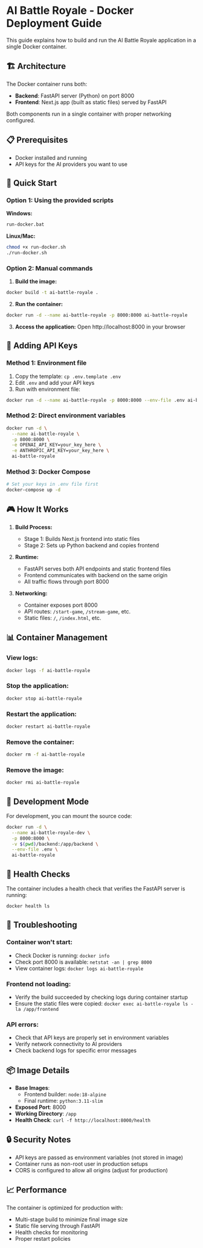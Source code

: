 # AI Battle Royale - Docker Deployment Guide

This guide explains how to build and run the AI Battle Royale application in a single Docker container.

## 🏗️ Architecture

The Docker container runs both:
- **Backend**: FastAPI server (Python) on port 8000
- **Frontend**: Next.js app (built as static files) served by FastAPI

Both components run in a single container with proper networking configured.

## 📋 Prerequisites

- Docker installed and running
- API keys for the AI providers you want to use

## 🚀 Quick Start

### Option 1: Using the provided scripts

**Windows:**
```bash
run-docker.bat
```

**Linux/Mac:**
```bash
chmod +x run-docker.sh
./run-docker.sh
```

### Option 2: Manual commands

1. **Build the image:**
```bash
docker build -t ai-battle-royale .
```

2. **Run the container:**
```bash
docker run -d --name ai-battle-royale -p 8000:8000 ai-battle-royale
```

3. **Access the application:**
   Open http://localhost:8000 in your browser

## 🔑 Adding API Keys

### Method 1: Environment file
1. Copy the template: `cp .env.template .env`
2. Edit `.env` and add your API keys
3. Run with environment file:
```bash
docker run -d --name ai-battle-royale -p 8000:8000 --env-file .env ai-battle-royale
```

### Method 2: Direct environment variables
```bash
docker run -d \
  --name ai-battle-royale \
  -p 8000:8000 \
  -e OPENAI_API_KEY=your_key_here \
  -e ANTHROPIC_API_KEY=your_key_here \
  ai-battle-royale
```

### Method 3: Docker Compose
```bash
# Set your keys in .env file first
docker-compose up -d
```

## 🎮 How It Works

1. **Build Process:**
   - Stage 1: Builds Next.js frontend into static files
   - Stage 2: Sets up Python backend and copies frontend

2. **Runtime:**
   - FastAPI serves both API endpoints and static frontend files
   - Frontend communicates with backend on the same origin
   - All traffic flows through port 8000

3. **Networking:**
   - Container exposes port 8000
   - API routes: `/start-game`, `/stream-game`, etc.
   - Static files: `/`, `/index.html`, etc.

## 📊 Container Management

### View logs:
```bash
docker logs -f ai-battle-royale
```

### Stop the application:
```bash
docker stop ai-battle-royale
```

### Restart the application:
```bash
docker restart ai-battle-royale
```

### Remove the container:
```bash
docker rm -f ai-battle-royale
```

### Remove the image:
```bash
docker rmi ai-battle-royale
```

## 🔧 Development Mode

For development, you can mount the source code:

```bash
docker run -d \
  --name ai-battle-royale-dev \
  -p 8000:8000 \
  -v $(pwd)/backend:/app/backend \
  --env-file .env \
  ai-battle-royale
```

## 🏥 Health Checks

The container includes a health check that verifies the FastAPI server is running:
```bash
docker health ls
```

## 🐛 Troubleshooting

### Container won't start:
- Check Docker is running: `docker info`
- Check port 8000 is available: `netstat -an | grep 8000`
- View container logs: `docker logs ai-battle-royale`

### Frontend not loading:
- Verify the build succeeded by checking logs during container startup
- Ensure the static files were copied: `docker exec ai-battle-royale ls -la /app/frontend`

### API errors:
- Check that API keys are properly set in environment variables
- Verify network connectivity to AI providers
- Check backend logs for specific error messages

## 📦 Image Details

- **Base Images**: 
  - Frontend builder: `node:18-alpine`
  - Final runtime: `python:3.11-slim`
- **Exposed Port**: 8000
- **Working Directory**: `/app`
- **Health Check**: `curl -f http://localhost:8000/health`

## 🔒 Security Notes

- API keys are passed as environment variables (not stored in image)
- Container runs as non-root user in production setups
- CORS is configured to allow all origins (adjust for production)

## 📈 Performance

The container is optimized for production with:
- Multi-stage build to minimize final image size
- Static file serving through FastAPI
- Health checks for monitoring
- Proper restart policies
